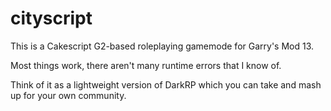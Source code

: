 cityscript
==========

This is a Cakescript G2-based roleplaying gamemode for Garry's Mod 13.

Most things work, there aren't many runtime errors that I know of.

Think of it as a lightweight version of DarkRP which you can take and mash up for your own community.
